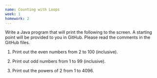 ```yaml
---
name: Counting with Loops
week: 1
homework: 2
---
```

Write a Java program that will print the following to the screen.  A
starting point will be provided to you in GitHub.  Please read the
comments in the GitHub files.

1. Print out the even numbers from 2 to 100 (inclusive).

2. Print out odd numbers from 1 to 99 (inclusive).

3. Print out the powers of 2 from 1 to 4096.
